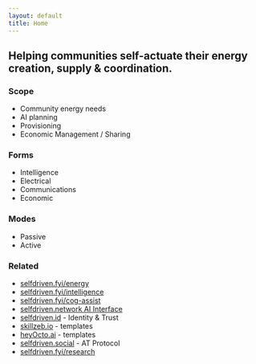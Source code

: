 ```yaml
---
layout: default
title: Home
---
```


## Helping communities self-actuate their energy creation, supply & coordination.

### Scope
- Community energy needs
- AI planning
- Provisioning
- Economic Management / Sharing

### Forms
- Intelligence
- Electrical
- Communications
- Economic

### Modes
- Passive
- Active
> 

### Related
- [selfdriven.fyi/energy](https://selfdriven.fyi/energy)
- [selfdriven.fyi/intelligence](https://selfdriven.fyi/intelligence)
- [selfdriven.fyi/cog-assist](https://selfdriven.fyi/cog-assist)
- [selfdriven.network AI Interface](https://selfdriven.network)
- [selfdriven.id](https://selfdriven.id) - Identity & Trust
- [skillzeb.io](https://skillzeb.io) - templates
- [heyOcto.ai](https://heyocto.ai) - templates
- [selfdriven.social](https://selfdriven.social) - AT Protocol
- [selfdriven.fyi/research](https://selfdriven.fyi/research)


